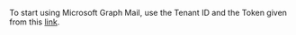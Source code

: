 To start using Microsoft Graph Mail, use the Tenant ID and the Token given from this [link](https://login.microsoftonline.com/common/adminconsent?client_id=d53b5622-9b55-4399-88a6-187449269f91&redirect_uri=https://demistobot.demisto.com/msg-mail).